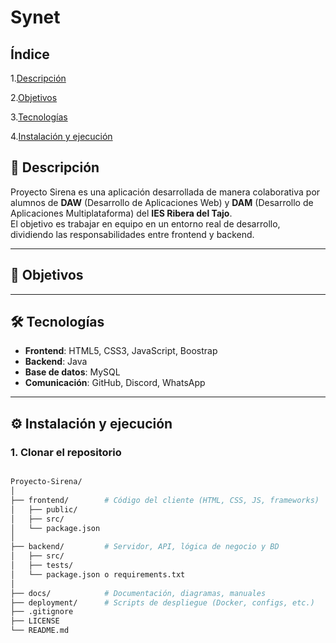# Synet


## Índice

1.[Descripción](#Descripción)

2.[Objetivos](#Objetivos)

3.[Tecnologías](#Tecnologías)

4.[Instalación y ejecución](#Instalación%y%ejecución)


## 📌 Descripción
Proyecto Sirena es una aplicación desarrollada de manera colaborativa por alumnos de **DAW** (Desarrollo de Aplicaciones Web) y **DAM** (Desarrollo de Aplicaciones Multiplataforma) del **IES Ribera del Tajo**.  
El objetivo es trabajar en equipo en un entorno real de desarrollo, dividiendo las responsabilidades entre frontend y backend.

---

## 🎯 Objetivos
 

---

## 🛠️ Tecnologías

- **Frontend**: HTML5, CSS3, JavaScript, Boostrap
- **Backend**: Java  
- **Base de datos**: MySQL
- **Comunicación**: GitHub, Discord, WhatsApp

---

## ⚙️ Instalación y ejecución

### 1. Clonar el repositorio
```bash

Proyecto-Sirena/
│
├── frontend/        # Código del cliente (HTML, CSS, JS, frameworks)
│   ├── public/
│   ├── src/
│   └── package.json
│
├── backend/         # Servidor, API, lógica de negocio y BD
│   ├── src/
│   ├── tests/
│   └── package.json o requirements.txt
│
├── docs/            # Documentación, diagramas, manuales
├── deployment/      # Scripts de despliegue (Docker, configs, etc.)
├── .gitignore
├── LICENSE
└── README.md
